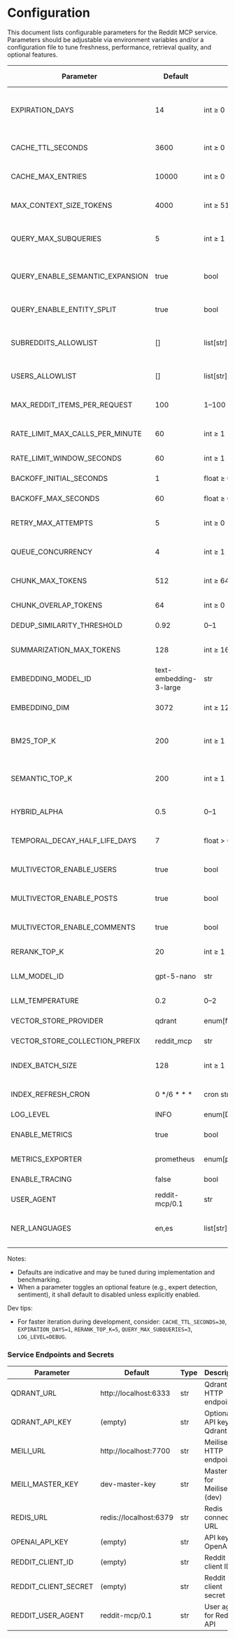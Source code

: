 # Configuration

This document lists configurable parameters for the Reddit MCP service. Parameters should be adjustable via environment variables and/or a configuration file to tune freshness, performance, retrieval quality, and optional features.

| Parameter | Default | Range/Type | Description | Related Requirements |
|---|---|---|---|---|
| EXPIRATION_DAYS | 14 | int ≥ 0 | Expiration threshold for indexed content; triggers refresh when exceeded. | FR-20, FR-20.1–20.3, NFR-6 |
| CACHE_TTL_SECONDS | 3600 | int ≥ 0 | TTL for query-result cache entries. | FR-17, NFR-1 |
| CACHE_MAX_ENTRIES | 10000 | int ≥ 0 | Max items stored in cache to prevent unbounded growth. | FR-17, NFR-2 |
| MAX_CONTEXT_SIZE_TOKENS | 4000 | int ≥ 512 | Upper bound for tokens returned to LLM/ranking. | FR-14, FR-16, NFR-1 |
| QUERY_MAX_SUBQUERIES | 5 | int ≥ 1 | Maximum number of subqueries generated per user query. | FR-4 |
| QUERY_ENABLE_SEMANTIC_EXPANSION | true | bool | Toggle semantic expansion (synonyms/related terms). | FR-6 |
| QUERY_ENABLE_ENTITY_SPLIT | true | bool | Toggle entity-aware query splitting (NER). | FR-7 |
| SUBREDDITS_ALLOWLIST | [] | list[str] | Restrict searches to specific subreddits if provided. | FR-2, NFR-5 |
| USERS_ALLOWLIST | [] | list[str] | Optional list of Reddit users to include. | FR-3 |
| MAX_REDDIT_ITEMS_PER_REQUEST | 100 | 1–100 | Cap on items fetched per API request. | FR-2, FR-3, NFR-1 |
| RATE_LIMIT_MAX_CALLS_PER_MINUTE | 60 | int ≥ 1 | Client-side throttle to respect Reddit rate limits. | FR-18, NFR-3 |
| RATE_LIMIT_WINDOW_SECONDS | 60 | int ≥ 1 | Time window for the above throttle. | FR-18, NFR-3 |
| BACKOFF_INITIAL_SECONDS | 1 | float ≥ 0 | Initial backoff delay for retry strategy. | FR-18, NFR-3 |
| BACKOFF_MAX_SECONDS | 60 | float ≥ 0 | Maximum backoff delay. | FR-18, NFR-3 |
| RETRY_MAX_ATTEMPTS | 5 | int ≥ 0 | Maximum retry attempts for transient failures. | FR-18, NFR-3 |
| QUEUE_CONCURRENCY | 4 | int ≥ 1 | Parallelism for Reddit fetch and indexing tasks. | NFR-1, NFR-2 |
| CHUNK_MAX_TOKENS | 512 | int ≥ 64 | Max chunk size for posts/comments before indexing. | FR-11 |
| CHUNK_OVERLAP_TOKENS | 64 | int ≥ 0 | Overlap between contiguous chunks. | FR-11 |
| DEDUP_SIMILARITY_THRESHOLD | 0.92 | 0–1 | Similarity threshold for deduplication. | FR-12 |
| SUMMARIZATION_MAX_TOKENS | 128 | int ≥ 16 | Target length for generated summaries. | FR-13 |
| EMBEDDING_MODEL_ID | text-embedding-3-large | str | Embedding model identifier. | FR-5, FR-8, FR-10 |
| EMBEDDING_DIM | 3072 | int ≥ 128 | Dimensionality of embedding vectors. | FR-5, FR-10 |
| BM25_TOP_K | 200 | int ≥ 1 | Number of documents considered by BM25. | FR-8 |
| SEMANTIC_TOP_K | 200 | int ≥ 1 | Number of documents considered by embedding search. | FR-8 |
| HYBRID_ALPHA | 0.5 | 0–1 | Weight between lexical and semantic scores. | FR-8 |
| TEMPORAL_DECAY_HALF_LIFE_DAYS | 7 | float > 0 | Half-life for recency weighting of results. | FR-9, NFR-6 |
| MULTIVECTOR_ENABLE_USERS | true | bool | Toggle separate user-level embeddings. | FR-10 |
| MULTIVECTOR_ENABLE_POSTS | true | bool | Toggle separate post-level embeddings. | FR-10 |
| MULTIVECTOR_ENABLE_COMMENTS | true | bool | Toggle separate comment-level embeddings. | FR-10 |
| RERANK_TOP_K | 20 | int ≥ 1 | Items passed to LLM for re-ranking. | FR-14, NFR-1 |
| LLM_MODEL_ID | gpt-5-nano | str | LLM used for re-ranking and insight generation. | FR-14, FR-15, FR-16 |
| LLM_TEMPERATURE | 0.2 | 0–2 | Creativity for LLM post-processing. | FR-14, FR-15, FR-16 |
| VECTOR_STORE_PROVIDER | qdrant | enum[faiss,qdrant,pgvector,...] | Vector index backend. | FR-5, FR-19, NFR-2 |
| VECTOR_STORE_COLLECTION_PREFIX | reddit_mcp | str | Prefix/namespace for collections. | FR-5, FR-19 |
| INDEX_BATCH_SIZE | 128 | int ≥ 1 | Batch size for indexing operations. | FR-19, NFR-1 |
| INDEX_REFRESH_CRON | 0 */6 * * * | cron str | Periodic job to refresh stale indices. | FR-20, NFR-6 |
| LOG_LEVEL | INFO | enum[DEBUG,INFO,WARN,ERROR] | Logging verbosity. | NFR-4 |
| ENABLE_METRICS | true | bool | Expose performance/usage metrics. | NFR-1, NFR-2 |
| METRICS_EXPORTER | prometheus | enum[prometheus,otlp,none] | Metrics sink. | NFR-1, NFR-2 |
| ENABLE_TRACING | false | bool | Distributed tracing toggle. | NFR-1, NFR-4 |
| USER_AGENT | reddit-mcp/0.1 | str | Client user agent for Reddit API. | FR-18, NFR-3 |
| NER_LANGUAGES | en,es | list[str] | Comma-separated spaCy languages for NER (e.g., en,es). | FR-7 |

Notes:
- Defaults are indicative and may be tuned during implementation and benchmarking.
- When a parameter toggles an optional feature (e.g., expert detection, sentiment), it shall default to disabled unless explicitly enabled.

Dev tips:
- For faster iteration during development, consider: `CACHE_TTL_SECONDS=30`, `EXPIRATION_DAYS=1`, `RERANK_TOP_K=5`, `QUERY_MAX_SUBQUERIES=3`, `LOG_LEVEL=DEBUG`.

### Service Endpoints and Secrets

| Parameter | Default | Type | Description |
|---|---|---|---|
| QDRANT_URL | http://localhost:6333 | str | Qdrant HTTP endpoint |
| QDRANT_API_KEY | (empty) | str | Optional API key for Qdrant |
| MEILI_URL | http://localhost:7700 | str | Meilisearch HTTP endpoint |
| MEILI_MASTER_KEY | dev-master-key | str | Master key for Meilisearch (dev) |
| REDIS_URL | redis://localhost:6379 | str | Redis connection URL |
| OPENAI_API_KEY | (empty) | str | API key for OpenAI |
| REDDIT_CLIENT_ID | (empty) | str | Reddit app client ID |
| REDDIT_CLIENT_SECRET | (empty) | str | Reddit app client secret |
| REDDIT_USER_AGENT | reddit-mcp/0.1 | str | User agent for Reddit API |
